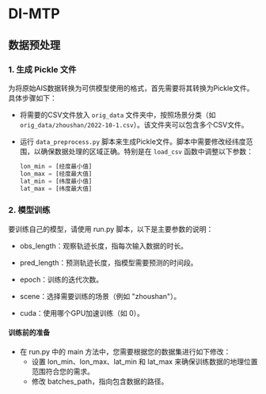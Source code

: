 # DI-MTP

## 数据预处理

### 1. 生成 Pickle 文件

为将原始AIS数据转换为可供模型使用的格式，首先需要将其转换为Pickle文件。具体步骤如下：

- 将需要的CSV文件放入 `orig_data` 文件夹中，按照场景分类（如 `orig_data/zhoushan/2022-10-1.csv`）。该文件夹可以包含多个CSV文件。
  
- 运行 `data_preprocess.py` 脚本来生成Pickle文件。脚本中需要修改经纬度范围，以确保数据处理的区域正确。特别是在 `load_csv` 函数中调整以下参数：

  ```python
  lon_min = [经度最小值]
  lon_max = [经度最大值]
  lat_min = [纬度最小值]
  lat_max = [纬度最大值]

### 2. 模型训练
要训练自己的模型，请使用 run.py 脚本，以下是主要参数的说明：

- obs_length：观察轨迹长度，指每次输入数据的时长。

- pred_length：预测轨迹长度，指模型需要预测的时间段。

- epoch：训练的迭代次数。

- scene：选择需要训练的场景（例如 "zhoushan"）。

- cuda：使用哪个GPU加速训练（如 0）。
#### 训练前的准备
- 在 run.py 中的 main 方法中，您需要根据您的数据集进行如下修改：
    - 设置 lon_min、lon_max、lat_min 和 lat_max 来确保训练数据的地理位置范围符合您的需求。
    - 修改 batches_path，指向包含数据的路径。